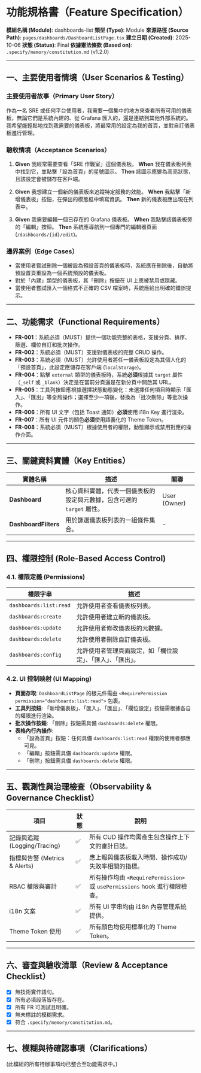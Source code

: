 # 功能規格書（Feature Specification）

**模組名稱 (Module)**: dashboards-list
**類型 (Type)**: Module
**來源路徑 (Source Path)**: `pages/dashboards/DashboardListPage.tsx`
**建立日期 (Created)**: 2025-10-06
**狀態 (Status)**: Final
**依據憲法條款 (Based on)**: `.specify/memory/constitution.md` (v1.2.0)

---

## 一、主要使用者情境（User Scenarios & Testing）

### 主要使用者故事（Primary User Story）
作為一名 SRE 或任何平台使用者，我需要一個集中的地方來查看所有可用的儀表板，無論它們是系統內建的、從 Grafana 匯入的，還是連結到其他外部系統的。我希望能輕鬆地找到我需要的儀表板，將最常用的設定為我的首頁，並對自訂儀表板進行管理。

### 驗收情境（Acceptance Scenarios）
1.  **Given** 我經常需要查看「SRE 作戰室」這個儀表板。
    **When** 我在儀表板列表中找到它，並點擊「設為首頁」的星號圖示。
    **Then** 該圖示應變為高亮狀態，且該設定會被儲存在客戶端。

2.  **Given** 我想建立一個新的儀表板來追蹤特定服務的效能。
    **When** 我點擊「新增儀表板」按鈕，在彈出的模態框中填寫資訊。
    **Then** 新的儀表板應出現在列表中。

3.  **Given** 我需要編輯一個已存在的 Grafana 儀表板。
    **When** 我點擊該儀表板旁的「編輯」按鈕。
    **Then** 系統應導航到一個專門的編輯器頁面 (`/dashboards/{id}/edit`)。

### 邊界案例（Edge Cases）
- 當使用者嘗試刪除一個被設為預設首頁的儀表板時，系統應在刪除後，自動將預設首頁重設為一個系統預設的儀表板。
- 對於「內建」類型的儀表板，其「刪除」按鈕在 UI 上應被禁用或隱藏。
- 當使用者嘗試匯入一個格式不正確的 CSV 檔案時，系統應給出明確的錯誤提示。

---

## 二、功能需求（Functional Requirements）

- **FR-001**：系統必須（MUST）提供一個功能完整的表格，支援分頁、排序、篩選、欄位自訂和批次操作。
- **FR-002**：系統必須（MUST）支援對儀表板的完整 CRUD 操作。
- **FR-003**：系統必須（MUST）允許使用者將任一儀表板設定為其個人化的「預設首頁」，此設定應儲存在客戶端 (`localStorage`)。
- **FR-004**：點擊 `external` 類型的儀表板時，系統**必須**根據其 `target` 屬性（`_self` 或 `_blank`）決定是在當前分頁還是在新分頁中開啟其 URL。
- **FR-005**：工具列按鈕應根據選擇狀態動態變化：未選擇任何項目時顯示「匯入」、「匯出」等全局操作；選擇至少一項後，替換為「批次刪除」等批次操作。
- **FR-006**：所有 UI 文字（包括 Toast 通知）**必須**使用 i18n Key 進行渲染。
- **FR-007**：所有 UI 元件的顏色**必須**使用語義化的 Theme Token。
- **FR-008**：系統必須（MUST）根據使用者的權限，動態顯示或禁用對應的操作介面。

---

## 三、關鍵資料實體（Key Entities）
| 實體名稱 | 描述 | 關聯 |
|-----------|------|------|
| **Dashboard** | 核心資料實體，代表一個儀表板的設定與元數據，包含可選的 `target` 屬性。 | User (Owner) |
| **DashboardFilters** | 用於篩選儀表板列表的一組條件集合。 | - |

---

## 四、權限控制 (Role-Based Access Control)

### 4.1. 權限定義 (Permissions)
| 權限字串 | 描述 |
|---|---|
| `dashboards:list:read` | 允許使用者查看儀表板列表。 |
| `dashboards:create` | 允許使用者建立新的儀表板。 |
| `dashboards:update` | 允許使用者修改儀表板的元數據。 |
| `dashboards:delete` | 允許使用者刪除自訂儀表板。 |
| `dashboards:config` | 允許使用者管理頁面設定，如「欄位設定」、「匯入」、「匯出」。 |

### 4.2. UI 控制映射 (UI Mapping)
- **頁面存取**: `DashboardListPage` 的根元件需由 `<RequirePermission permission="dashboards:list:read">` 包裹。
- **工具列按鈕**: 「新增儀表板」、「匯入」、「匯出」、「欄位設定」按鈕需根據各自的權限進行渲染。
- **批次操作按鈕**: 「刪除」按鈕需具備 `dashboards:delete` 權限。
- **表格內行內操作**:
  - 「設為首頁」按鈕：任何具備 `dashboards:list:read` 權限的使用者都應可見。
  - 「編輯」按鈕需具備 `dashboards:update` 權限。
  - 「刪除」按鈕需具備 `dashboards:delete` 權限。

---

## 五、觀測性與治理檢查（Observability & Governance Checklist）

| 項目 | 狀態 | 說明 |
|------|------|------|
| 記錄與追蹤 (Logging/Tracing) | ✅ | 所有 CUD 操作均需產生包含操作上下文的審計日誌。 |
| 指標與告警 (Metrics & Alerts) | ✅ | 應上報與儀表板載入時間、操作成功/失敗率相關的指標。 |
| RBAC 權限與審計 | ✅ | 所有操作均由 `<RequirePermission>` 或 `usePermissions` hook 進行權限檢查。 |
| i18n 文案 | ✅ | 所有 UI 字串均由 i18n 內容管理系統提供。 |
| Theme Token 使用 | ✅ | 所有顏色均使用標準化的 Theme Token。 |

---

## 六、審查與驗收清單（Review & Acceptance Checklist）

- [x] 無技術實作語句。
- [x] 所有必填段落皆存在。
- [x] 所有 FR 可測試且明確。
- [x] 無未標註的模糊需求。
- [x] 符合 `.specify/memory/constitution.md`。

---

## 七、模糊與待確認事項（Clarifications）

(此模組的所有待辦事項均已整合至功能需求中。)